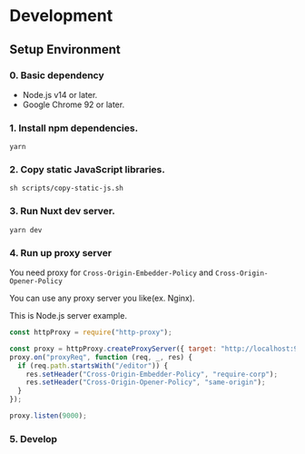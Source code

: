 # Development

## Setup Environment

### 0. Basic dependency 
- Node.js v14 or later.
- Google Chrome 92 or later.

### 1. Install npm dependencies.

```
yarn
```

### 2. Copy static JavaScript libraries.

```
sh scripts/copy-static-js.sh
```

### 3. Run Nuxt dev server.
```
yarn dev
```

### 4. Run up proxy server

You need proxy for `Cross-Origin-Embedder-Policy` and `Cross-Origin-Opener-Policy`

You can use any proxy server you like(ex. Nginx).

This is Node.js server example.

```javascript
const httpProxy = require("http-proxy");

const proxy = httpProxy.createProxyServer({ target: "http://localhost:9999" });
proxy.on("proxyReq", function (req, _, res) {
  if (req.path.startsWith("/editor")) {
    res.setHeader("Cross-Origin-Embedder-Policy", "require-corp");
    res.setHeader("Cross-Origin-Opener-Policy", "same-origin");
  }
});

proxy.listen(9000);
```

### 5. Develop
